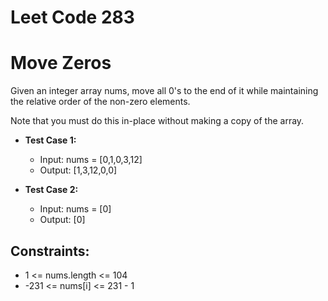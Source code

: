 # Leet Code 283
# Move Zeros

Given an integer array nums, move all 0's to the end of it while maintaining the relative order of the non-zero elements.

Note that you must do this in-place without making a copy of the array.


- **Test Case 1:**
  - Input: nums = [0,1,0,3,12]
  - Output: [1,3,12,0,0]

- **Test Case 2:**
  - Input: nums = [0]
  - Output: [0]
 

## Constraints:

   - 1 <= nums.length <= 104
  - -231  <= nums[i] <= 231 - 1
